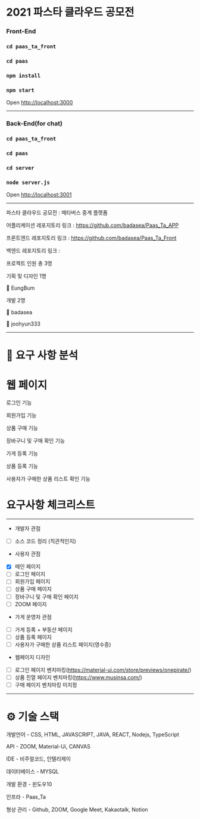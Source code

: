 # 2021 파스타 클라우드 공모전


### Front-End

### `cd paas_ta_front`

### `cd paas`

### `npm install`

### `npm start`

Open [http://localhost:3000](http://localhost:3000) 


---

### Back-End(for chat)

### `cd paas_ta_front`

### `cd paas`

### `cd server`

### `node server.js`

Open [http://localhost:3001](http://localhost:3001) 

---


파스타 클라우드 공모전 : 메타버스 중계 플랫폼

어플리케이션 레포지토리 링크 : https://github.com/badasea/Paas_Ta_APP

프론트엔드 레포지토리 링크 : https://github.com/badasea/Paas_Ta_Front

백엔드 레포지토리 링크 : 

프로젝트 인원 총 3명


기획 및 디자인 1명


👨 EungBum


개발 2명

👨 badasea

👨 joohyun333



---



# 📌 요구 사항 분석


# 웹 페이지

로그인 기능

회원가입 기능

상품 구매 기능

장바구니 및 구매 확인 기능

가게 등록 기능

상품 등록 기능

사용자가 구매한 상품 리스트 확인 기능

# 요구사항 체크리스트

---

- 개발자 관점
- [ ]  소스 코드 정리 (직관적인지)

- 사용자 관점
- [x]  메인 페이지
- [ ]  로그인 페이지
- [ ]  회원가입 페이지
- [ ]  상품 구매 페이지
- [ ]  장바구니 및 구매 확인 페이지
- [ ]  ZOOM 페이지

- 가게 운영자 관점
- [ ]  가게 등록 + 부동산 페이지
- [ ]  상품 등록 페이지
- [ ]  사용자가 구매한 상품 리스트 페이지(영수증)

- 웹페이지 디자인
- [ ]  로그인 페이지 벤치마킹(https://material-ui.com/store/previews/onepirate/)
- [ ]  상품 진열 페이지 벤치마킹(https://www.musinsa.com/)
- [ ]  구매 페이지 벤치마킹 미지정

---

# ⚙ 기술 스택 

개발언어 - CSS, HTML, JAVASCRIPT, JAVA, REACT, Nodejs, TypeScript

API - ZOOM, Material-Ui, CANVAS

IDE - 비주얼코드, 인텔리제이

데이터베이스 - MYSQL

개발 환경 - 윈도우10

인프라 - Paas_Ta

형상 관리 - Github, ZOOM, Google Meet, Kakaotalk, Notion
